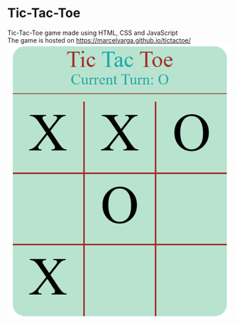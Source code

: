 # Tic-Tac-Toe

Tic-Tac-Toe game made using HTML, CSS and JavaScript  
The game is hosted on https://marcelvarga.github.io/tictactoe/
![](TicTacToe.png)
